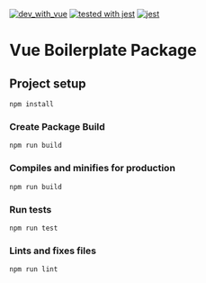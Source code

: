 [![dev_with_vue](https://img.shields.io/badge/Dev_with_VUE-vue-green)](https://github.com/vuejs/vue) [![tested with jest](https://img.shields.io/badge/tested_with-jest-99424f.svg)](https://github.com/facebook/jest) [![jest](https://jestjs.io/img/jest-badge.svg)](https://github.com/facebook/jest)

# Vue Boilerplate Package

## Project setup
```
npm install
```

### Create Package Build
```
npm run build
```

### Compiles and minifies for production
```
npm run build
```

### Run tests
```
npm run test
```

### Lints and fixes files
```
npm run lint
```